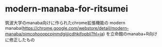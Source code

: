 # modern-manaba-for-ritsumei
筑波大学のmanaba向けに作られたchrome拡張機能の
modern　manaba(https://chrome.google.com/webstore/detail/modern-manaba/oimcohooopcpjnmdgijjicdhkifopbli?hl=ja)
を立命館のmanaba+R向けに修正したもの
